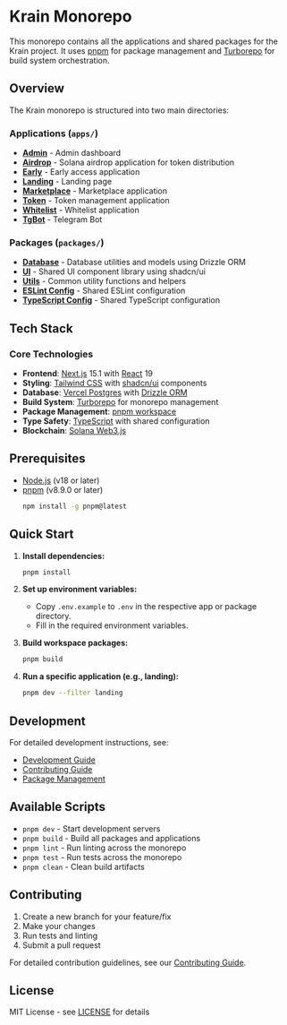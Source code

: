 # Krain Monorepo

This monorepo contains all the applications and shared packages for the Krain project. It uses [pnpm](https://pnpm.io/) for package management and [Turborepo](https://turbo.build/) for build system orchestration.

## Overview

The Krain monorepo is structured into two main directories:

### Applications (`apps/`)

- [**Admin**](apps/admin/README.md) - Admin dashboard
- [**Airdrop**](apps/airdrop/README.md) - Solana airdrop application for token distribution
- [**Early**](apps/early/README.md) - Early access application
- [**Landing**](apps/landing/README.md) - Landing page
- [**Marketplace**](apps/marketplace/README.md) - Marketplace application
- [**Token**](apps/token/README.md) - Token management application
- [**Whitelist**](apps/whitelist/README.md) - Whitelist application
- [**TgBot**](apps/tgbot/README.md) - Telegram Bot

### Packages (`packages/`)

- [**Database**](packages/database/README.md) - Database utilities and models using Drizzle ORM
- [**UI**](packages/ui/README.md) - Shared UI component library using shadcn/ui
- [**Utils**](packages/utils/README.md) - Common utility functions and helpers
- [**ESLint Config**](packages/eslint-config/README.md) - Shared ESLint configuration
- [**TypeScript Config**](packages/typescript-config/README.md) - Shared TypeScript configuration

## Tech Stack

### Core Technologies
- **Frontend**: [Next.js](https://nextjs.org/docs) 15.1 with [React](https://react.dev/) 19
- **Styling**: [Tailwind CSS](https://tailwindcss.com/docs) with [shadcn/ui](https://ui.shadcn.com/) components
- **Database**: [Vercel Postgres](https://vercel.com/docs/storage/vercel-postgres) with [Drizzle ORM](https://orm.drizzle.team/docs/overview)
- **Build System**: [Turborepo](https://turbo.build/repo/docs) for monorepo management
- **Package Management**: [pnpm workspace](https://pnpm.io/workspaces)
- **Type Safety**: [TypeScript](https://www.typescriptlang.org/docs/) with shared configuration
- **Blockchain**: [Solana Web3.js](https://solana-labs.github.io/solana-web3.js/)

## Prerequisites

- [Node.js](https://nodejs.org/) (v18 or later)
- [pnpm](https://pnpm.io/) (v8.9.0 or later)
   ```bash
   npm install -g pnpm@latest
   ```

## Quick Start

1. **Install dependencies:**
   ```bash
   pnpm install
   ```

2. **Set up environment variables:**
   - Copy `.env.example` to `.env` in the respective app or package directory.
   - Fill in the required environment variables.

3. **Build workspace packages:**
   ```bash
   pnpm build
   ```

4. **Run a specific application (e.g., landing):**
   ```bash
   pnpm dev --filter landing
   ```

## Development

For detailed development instructions, see:
- [Development Guide](docs/DEVELOPMENT.md)
- [Contributing Guide](docs/CONTRIBUTING.md)
- [Package Management](docs/PACKAGE-MANAGEMENT.md)

## Available Scripts

- `pnpm dev` - Start development servers
- `pnpm build` - Build all packages and applications
- `pnpm lint` - Run linting across the monorepo
- `pnpm test` - Run tests across the monorepo
- `pnpm clean` - Clean build artifacts

## Contributing

1. Create a new branch for your feature/fix
2. Make your changes
3. Run tests and linting
4. Submit a pull request

For detailed contribution guidelines, see our [Contributing Guide](docs/CONTRIBUTING.md).

## License

MIT License - see [LICENSE](LICENSE) for details
